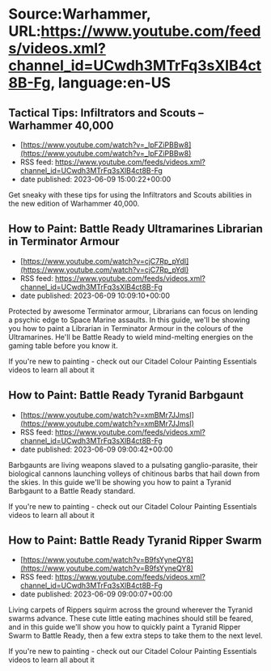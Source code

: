 # Source:Warhammer, URL:https://www.youtube.com/feeds/videos.xml?channel_id=UCwdh3MTrFq3sXlB4ct8B-Fg, language:en-US

## Tactical Tips: Infiltrators and Scouts – Warhammer 40,000
 - [https://www.youtube.com/watch?v=_IpFZiPBBw8](https://www.youtube.com/watch?v=_IpFZiPBBw8)
 - RSS feed: https://www.youtube.com/feeds/videos.xml?channel_id=UCwdh3MTrFq3sXlB4ct8B-Fg
 - date published: 2023-06-09 15:00:22+00:00

Get sneaky with these tips for using the Infiltrators and Scouts abilities in the new edition of Warhammer 40,000.

## How to Paint: Battle Ready Ultramarines Librarian in Terminator Armour
 - [https://www.youtube.com/watch?v=cjC7Rp_pYdI](https://www.youtube.com/watch?v=cjC7Rp_pYdI)
 - RSS feed: https://www.youtube.com/feeds/videos.xml?channel_id=UCwdh3MTrFq3sXlB4ct8B-Fg
 - date published: 2023-06-09 10:09:10+00:00

Protected by awesome Terminator armour, Librarians can focus on lending a psychic edge to Space Marine assaults. In this guide, we'll be showing you how to paint a Librarian in Terminator Armour in the colours of the Ultramarines. He'll be Battle Ready to wield mind-melting energies on the gaming table before you know it.  
      
If you're new to painting - check out our Citadel Colour Painting Essentials videos to learn all about it

## How to Paint: Battle Ready Tyranid Barbgaunt
 - [https://www.youtube.com/watch?v=xmBMr7JJmsI](https://www.youtube.com/watch?v=xmBMr7JJmsI)
 - RSS feed: https://www.youtube.com/feeds/videos.xml?channel_id=UCwdh3MTrFq3sXlB4ct8B-Fg
 - date published: 2023-06-09 09:00:42+00:00

Barbgaunts are living weapons slaved to a pulsating ganglio-parasite, their biological cannons launching volleys of chitinous barbs that hail down from the skies. In this guide we'll be showing you how to paint a Tyranid Barbgaunt to a Battle Ready standard. 

If you're new to painting - check out our Citadel Colour Painting Essentials videos to learn all about it

## How to Paint: Battle Ready Tyranid Ripper Swarm
 - [https://www.youtube.com/watch?v=B9fsYyneQY8](https://www.youtube.com/watch?v=B9fsYyneQY8)
 - RSS feed: https://www.youtube.com/feeds/videos.xml?channel_id=UCwdh3MTrFq3sXlB4ct8B-Fg
 - date published: 2023-06-09 09:00:07+00:00

Living carpets of Rippers squirm across the ground wherever the Tyranid swarms advance. These cute little eating machines should still be feared, and in this guide we'll show you how to quickly paint a Tyranid Ripper Swarm to Battle Ready, then a few extra steps to take them to the next level.
 
If you're new to painting - check out our Citadel Colour Painting Essentials videos to learn all about it

